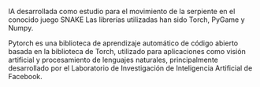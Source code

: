 IA desarrollada como estudio para el movimiento de la serpiente en el conocido juego SNAKE
Las librerías utilizadas han sido Torch, PyGame y Numpy.

Pytorch es una biblioteca de aprendizaje automático de código abierto basada en la biblioteca de Torch, utilizado para aplicaciones como visión artificial y procesamiento de lenguajes naturales, principalmente desarrollado por el Laboratorio de Investigación de Inteligencia Artificial de Facebook.
